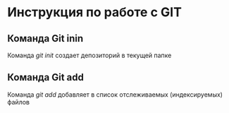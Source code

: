 # Инструкция по работе с GIT
## Команда Git inin
Команда *git init* создает депозиторий в текущей папке
## Команда Git add
Команда *git add* добавляет в список отслеживаемых (индексируемых) файлов